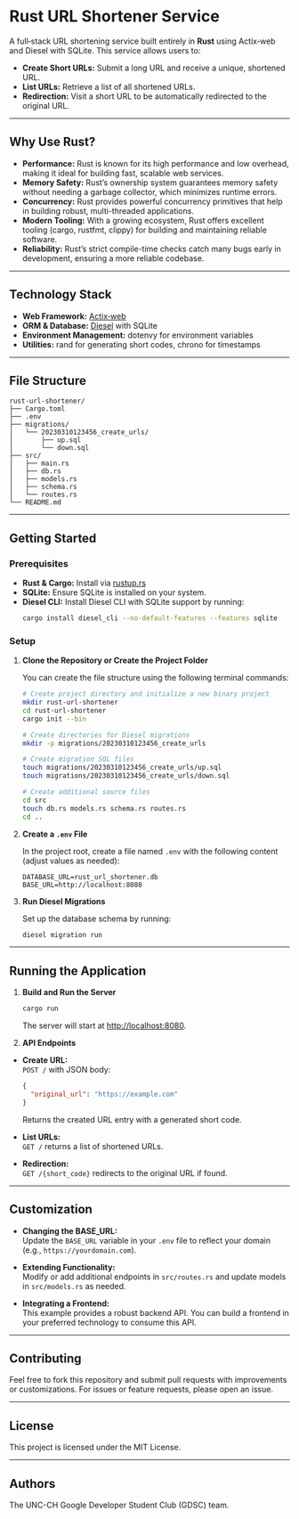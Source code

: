 # Rust URL Shortener Service

A full‑stack URL shortening service built entirely in **Rust** using Actix‑web and Diesel with SQLite. This service allows users to:

- **Create Short URLs:** Submit a long URL and receive a unique, shortened URL.
- **List URLs:** Retrieve a list of all shortened URLs.
- **Redirection:** Visit a short URL to be automatically redirected to the original URL.

---

## Why Use Rust?

- **Performance:** Rust is known for its high performance and low overhead, making it ideal for building fast, scalable web services.
- **Memory Safety:** Rust’s ownership system guarantees memory safety without needing a garbage collector, which minimizes runtime errors.
- **Concurrency:** Rust provides powerful concurrency primitives that help in building robust, multi-threaded applications.
- **Modern Tooling:** With a growing ecosystem, Rust offers excellent tooling (cargo, rustfmt, clippy) for building and maintaining reliable software.
- **Reliability:** Rust’s strict compile-time checks catch many bugs early in development, ensuring a more reliable codebase.

---

## Technology Stack

- **Web Framework:** [Actix‑web](https://actix.rs/)
- **ORM & Database:** [Diesel](https://diesel.rs/) with SQLite
- **Environment Management:** dotenvy for environment variables
- **Utilities:** rand for generating short codes, chrono for timestamps

---

## File Structure

```
rust-url-shortener/
├── Cargo.toml
├── .env
├── migrations/
│   └── 20230310123456_create_urls/
│       ├── up.sql
│       └── down.sql
├── src/
│   ├── main.rs
│   ├── db.rs
│   ├── models.rs
│   ├── schema.rs
│   └── routes.rs
└── README.md
```

---

## Getting Started

### Prerequisites

- **Rust & Cargo:** Install via [rustup.rs](https://rustup.rs/)
- **SQLite:** Ensure SQLite is installed on your system.
- **Diesel CLI:** Install Diesel CLI with SQLite support by running:
  ```bash
  cargo install diesel_cli --no-default-features --features sqlite
  ```

### Setup

1. **Clone the Repository or Create the Project Folder**

   You can create the file structure using the following terminal commands:

   ```bash
   # Create project directory and initialize a new binary project
   mkdir rust-url-shortener
   cd rust-url-shortener
   cargo init --bin

   # Create directories for Diesel migrations
   mkdir -p migrations/20230310123456_create_urls

   # Create migration SQL files
   touch migrations/20230310123456_create_urls/up.sql
   touch migrations/20230310123456_create_urls/down.sql

   # Create additional source files
   cd src
   touch db.rs models.rs schema.rs routes.rs
   cd ..
   ```

2. **Create a `.env` File**

   In the project root, create a file named `.env` with the following content (adjust values as needed):

   ```env
   DATABASE_URL=rust_url_shortener.db
   BASE_URL=http://localhost:8080
   ```

3. **Run Diesel Migrations**

   Set up the database schema by running:
   ```bash
   diesel migration run
   ```

---

## Running the Application

1. **Build and Run the Server**

   ```bash
   cargo run
   ```

   The server will start at [http://localhost:8080](http://localhost:8080).

2. **API Endpoints**

  - **Create URL:**  
    `POST /` with JSON body:
    ```json
    {
      "original_url": "https://example.com"
    }
    ```
    Returns the created URL entry with a generated short code.

  - **List URLs:**  
    `GET /` returns a list of shortened URLs.

  - **Redirection:**  
    `GET /{short_code}` redirects to the original URL if found.

---

## Customization

- **Changing the BASE_URL:**  
  Update the `BASE_URL` variable in your `.env` file to reflect your domain (e.g., `https://yourdomain.com`).

- **Extending Functionality:**  
  Modify or add additional endpoints in `src/routes.rs` and update models in `src/models.rs` as needed.

- **Integrating a Frontend:**  
  This example provides a robust backend API. You can build a frontend in your preferred technology to consume this API.

---

## Contributing

Feel free to fork this repository and submit pull requests with improvements or customizations. For issues or feature requests, please open an issue.

---

## License

This project is licensed under the MIT License.

---

## Authors

The UNC-CH Google Developer Student Club (GDSC) team.
